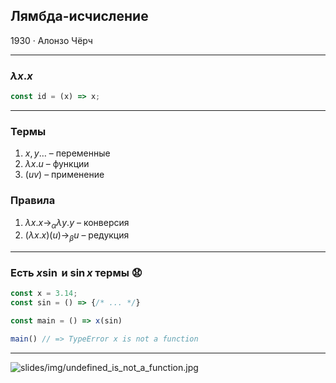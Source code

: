 ## Лямбда-исчисление
1930 · Алонзо Чёрч 

---

### $\lambda x.x$

```js
const id = (x) => x;
```
<!-- .element: class="fragment inline-code" -->

---

### Термы

1. $x,y\ldots$ – переменные  <!-- .element: class="fragment" -->
1. $\lambda x.u$ – функции <!-- .element: class="fragment" -->
1. $(uv)$ – применение <!-- .element: class="fragment" -->

### Правила <!-- .element: class="fragment" -->

1. $\lambda x.x \to_\alpha \lambda y.y$ – конверсия <!-- .element: class="fragment" -->
1. $(\lambda x.x)(u) \to_\beta u$ – редукция<!-- .element: class="fragment" -->

---


### Есть $x \sin$ и $\sin x$ термы 😧

```js
const x = 3.14;
const sin = () => {/* ... */}

const main = () => x(sin)
```
<!-- .element: class="fragment" -->

```js
main() // => TypeError x is not a function
```
<!-- .element: class="fragment" -->

---

![slides/img/undefined_is_not_a_function.jpg](slides/img/undefined_is_not_a_function.jpg) <!-- .element: class="stretch" -->
